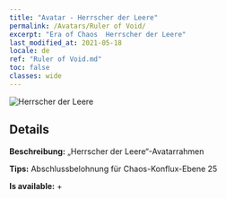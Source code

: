 ```yaml
---
title: "Avatar - Herrscher der Leere"
permalink: /Avatars/Ruler of Void/
excerpt: "Era of Chaos  Herrscher der Leere"
last_modified_at: 2021-05-18
locale: de
ref: "Ruler of Void.md"
toc: false
classes: wide
---
```

 ![Herrscher der Leere](/images/a/avatarFrame_42.png)

## Details

 **Beschreibung:** „Herrscher der Leere“-Avatarrahmen 

 **Tips:** Abschlussbelohnung für Chaos-Konflux-Ebene 25 

 **Is available:**  + 

